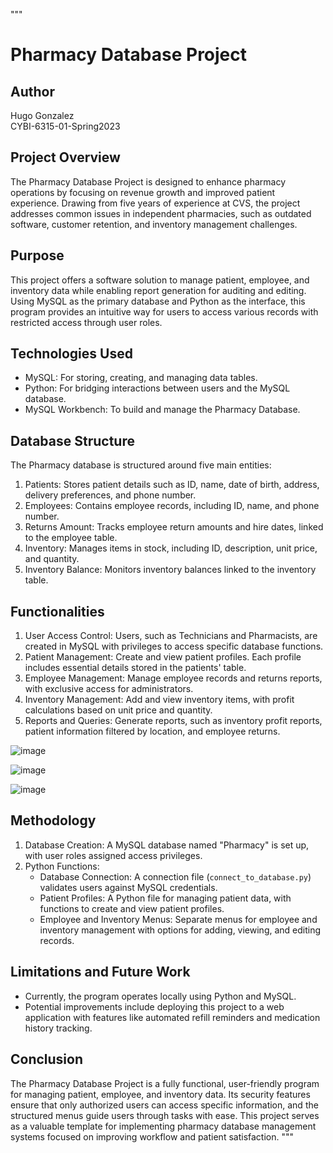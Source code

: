 """
# Pharmacy Database Project

## Author
Hugo Gonzalez  
CYBI-6315-01-Spring2023  

## Project Overview
The Pharmacy Database Project is designed to enhance pharmacy operations by focusing on revenue growth 
and improved patient experience. Drawing from five years of experience at CVS, the project addresses 
common issues in independent pharmacies, such as outdated software, customer retention, and inventory 
management challenges.

## Purpose
This project offers a software solution to manage patient, employee, and inventory data while enabling 
report generation for auditing and editing. Using MySQL as the primary database and Python as the interface, 
this program provides an intuitive way for users to access various records with restricted access through user roles.

## Technologies Used
- MySQL: For storing, creating, and managing data tables.
- Python: For bridging interactions between users and the MySQL database.
- MySQL Workbench: To build and manage the Pharmacy Database.

## Database Structure
The Pharmacy database is structured around five main entities:
1. Patients: Stores patient details such as ID, name, date of birth, address, delivery preferences, and phone number.
2. Employees: Contains employee records, including ID, name, and phone number.
3. Returns Amount: Tracks employee return amounts and hire dates, linked to the employee table.
4. Inventory: Manages items in stock, including ID, description, unit price, and quantity.
5. Inventory Balance: Monitors inventory balances linked to the inventory table.

## Functionalities
1. User Access Control: Users, such as Technicians and Pharmacists, are created in MySQL with privileges 
   to access specific database functions.
2. Patient Management: Create and view patient profiles. Each profile includes essential details stored 
   in the patients' table.
3. Employee Management: Manage employee records and returns reports, with exclusive access for administrators.
4. Inventory Management: Add and view inventory items, with profit calculations based on unit price and quantity.
5. Reports and Queries: Generate reports, such as inventory profit reports, patient information filtered 
   by location, and employee returns.

![image](https://github.com/user-attachments/assets/0e29586d-db75-49f0-a19b-19fe6c730cb4)

![image](https://github.com/user-attachments/assets/00649372-a4c7-474c-8745-0703f2a10378)


![image](https://github.com/user-attachments/assets/be52d580-45a0-4d84-b466-61e766e35e62)


## Methodology
1. Database Creation: A MySQL database named "Pharmacy" is set up, with user roles assigned access privileges.
2. Python Functions:
   - Database Connection: A connection file (`connect_to_database.py`) validates users against MySQL credentials.
   - Patient Profiles: A Python file for managing patient data, with functions to create and view patient profiles.
   - Employee and Inventory Menus: Separate menus for employee and inventory management with options for adding, 
     viewing, and editing records.

## Limitations and Future Work
- Currently, the program operates locally using Python and MySQL.
- Potential improvements include deploying this project to a web application with features like automated refill 
  reminders and medication history tracking.

## Conclusion
The Pharmacy Database Project is a fully functional, user-friendly program for managing patient, employee, 
and inventory data. Its security features ensure that only authorized users can access specific information, 
and the structured menus guide users through tasks with ease. This project serves as a valuable template for 
implementing pharmacy database management systems focused on improving workflow and patient satisfaction.
"""
